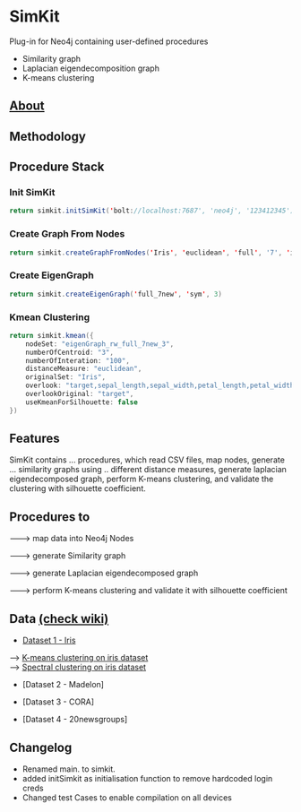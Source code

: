# SimKit
Plug-in for Neo4j containing user-defined procedures 
  * Similarity graph
  * Laplacian eigendecomposition graph
  * K-means clustering

## [About](https://github.com/Graphistics/simkit/wiki)

## Methodology

## Procedure Stack

### Init SimKit
```java
return simkit.initSimKit('bolt://localhost:7687', 'neo4j', '123412345')
```

### Create Graph From Nodes
```java
return simkit.createGraphFromNodes('Iris', 'euclidean', 'full', '7', 'index, target')
```

### Create EigenGraph
```java
return simkit.createEigenGraph('full_7new', 'sym', 3)
```

### Kmean Clustering
```java
return simkit.kmean({
    nodeSet: "eigenGraph_rw_full_7new_3",
    numberOfCentroid: "3",
    numberOfInteration: "100",
    distanceMeasure: "euclidean",
    originalSet: "Iris",
    overlook: "target,sepal_length,sepal_width,petal_length,petal_width",
    overlookOriginal: "target",
    useKmeanForSilhouette: false
})
```

## Features 

SimKit contains ... procedures, which read CSV files, map nodes, generate ... similarity graphs using .. different distance measures, generate laplacian eigendecomposed graph, perform K-means clustering, and validate the clustering with silhouette coefficient. 

## Procedures to
---> map data into Neo4j Nodes

---> generate Similarity graph

---> generate Laplacian eigendecomposed graph

---> perform K-means clustering and validate it with silhouette coefficient

## Data [(check wiki)](https://github.com/Graphistics/simkit/wiki)

* [Dataset 1 - Iris ](https://www.kaggle.com/datasets/uciml/iris)

--> [K-means clustering on iris dataset](https://www.kaggle.com/code/khotijahs1/k-means-clustering-of-iris-dataset) \
--> [Spectral clustering on iris dataset](https://evoq-eval.siam.org/Portals/0/Publications/SIURO/Vol4/SPECTRAL_CLUSTERING_AND_VISUALIZATION.pdf?ver=2018-04-06-103239-570)

* [Dataset 2 - Madelon]

* [Dataset 3 - CORA]
 
* [Dataset 4 - 20newsgroups]


## Changelog
- Renamed main. to simkit.
- added initSimkit as initialisation function to remove hardcoded login creds
- Changed test Cases to enable compilation on all devices



